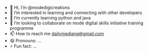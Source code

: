 - 👋 Hi, I’m @modedigicreations
- 👀 I’m interested in learning and connecting with other developers
- 🌱 I’m currently learning python and java
- 💞️ I’m looking to collaborate on mode digital skills initiative training programme 
- 📫 How to reach me dailymediang@gmail.com
- 😄 Pronouns: ...
- ⚡ Fun fact: ...

<!---
modedigicreations/modedigicreations is a ✨ special ✨ repository because its `README.md` (this file) appears on your GitHub profile.
You can click the Preview link to take a look at your changes.
--->
